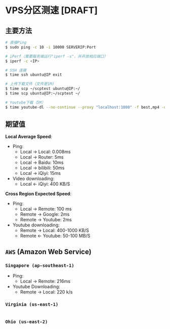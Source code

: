# VPS分区测速 [DRAFT]

## 主要方法
```sh
# 直接Ping
$ sudo ping -c 10 -i 10000 SERVERIP:Port 

# iPerf（需要服务端运行"iperf -s"，并开放相应端口）
$ iperf -c <IP>

# SSH 连接
$ time ssh ubuntu@IP exit

# 上传下载文件（文件是1M)
$ time scp ~/scptest ubuntu@IP:~/
$ time scp ubuntu@IP:~/scptest ~/

# Youtube下载（5M）
$ time youtube-dl --no-continue --proxy "localhost:1080" -f best,mp4 -o ~/speedtest "https://youtu.be/TO9TS4aGWL4"
```

## 期望值

**Local Average Speed**:
- Ping:
    - Local -> Local: 0.008ms
    - Local -> Router: 5ms
    - Local -> Baidu: 10ms
    - Local -> bilibili: 50ms
    - Local -> iQiyi: 15ms
- Video downloading:
    - Local <- iQiyi: 400 KB/S

**Cross Region Expected Speed**:
- Ping: 
    - Local -> Remote: 100 ms
    - Remote -> Google: 2ms
    - Remote -> Youtube: 2ms
- Youtube downloading: 
    - Remote -> Local: 400-1000 KB/S
    - Remote <- Youtube: 50-100 MB/S

## `AWS` (Amazon Web Service)

### `Singapore (ap-southeast-1)`

- Ping:
    - Local -> Remote: 216ms
- Youtube Downloading: 
    - Remote -> Local: 220 k/s


### `Virginia (us-east-1)`
```

```

### `Ohio (us-east-2)`
```

```